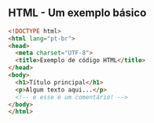 ##  HTML - Um exemplo básico

```html
<!DOCTYPE html>
<html lang="pt-br">
<head>
  <meta charset="UTF-8">
  <title>Exemplo de código HTML</title>
</head>
<body>
  <h1>Título principal</h1>
  <p>Algum texto aqui...</p>
  <!-- e esse é um comentário! -->
</body>
</html>
```
